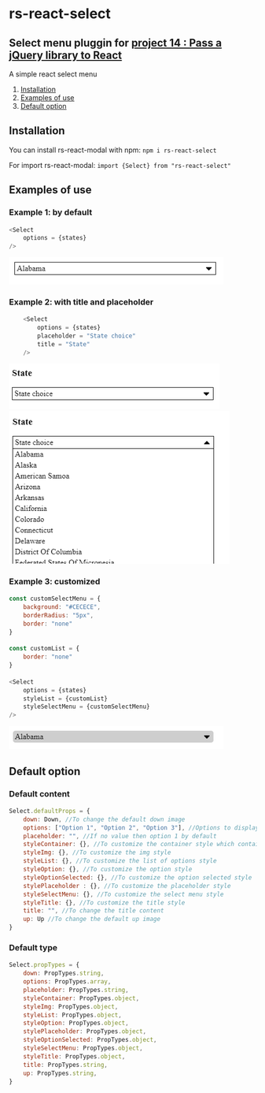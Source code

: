 # rs-react-select

## Select menu pluggin for [project 14 : Pass a jQuery library to React](https://github.com/remisany/RemiSany_14_08092021)

A simple react select menu

1. [Installation](#Installation)
2. [Examples of use](#Example)
3. [Default option](#Default)

<div id='Installation'>

## Installation

You can install rs-react-modal with npm:
`npm i rs-react-select`

For import rs-react-modal:
`import {Select} from "rs-react-select"`

<div id='Example'>

## Examples of use

### Example 1: by default

```js
<Select
    options = {states}
/>
```

![Alt text](/examples/By_default.PNG)

### Example 2: with title and placeholder

```js
    <Select
        options = {states}
        placeholder = "State choice"
        title = "State"
    />
```

![Alt text](/examples/Title_Placeholder_Close.PNG)
![Alt text](/examples/Title_Placeholder_Open.PNG) 

### Example 3: customized

```js
const customSelectMenu = {
    background: "#CECECE",
    borderRadius: "5px",
    border: "none"
}
    
const customList = {
    border: "none"
}

<Select
    options = {states}
    styleList = {customList}
    styleSelectMenu = {customSelectMenu}
/>
```

![Alt text](/examples/Customized.PNG) 

<div id='Default'>

## Default option

### Default content

```js
Select.defaultProps = {
    down: Down, //To change the default down image
    options: ["Option 1", "Option 2", "Option 3"], //Options to display
    placeholder: "", //If no value then option 1 by default
    styleContainer: {}, //To customize the container style which contains all the select menu 
    styleImg: {}, //To customize the img style
    styleList: {}, //To customize the list of options style
    styleOption: {}, //To customize the option style
    styleOptionSelected: {}, //To customize the option selected style
    stylePlaceholder : {}, //To customize the placeholder style
    styleSelectMenu: {}, //To customize the select menu style
    styleTitle: {}, //To customize the title style
    title: "", //To change the title content
    up: Up //To change the default up image
}
```

### Default type

```js
Select.propTypes = {
    down: PropTypes.string,
    options: PropTypes.array,
    placeholder: PropTypes.string,
    styleContainer: PropTypes.object,
    styleImg: PropTypes.object,
    styleList: PropTypes.object,
    styleOption: PropTypes.object,
    stylePlaceholder: PropTypes.object,
    styleOptionSelected: PropTypes.object,
    styleSelectMenu: PropTypes.object,
    styleTitle: PropTypes.object,
    title: PropTypes.string,
    up: PropTypes.string,
}
```